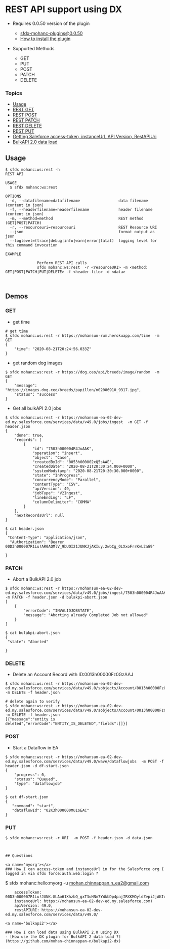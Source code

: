 # REST API support using DX

- Requires 0.0.50 version of the plugin
    - sfdx-mohanc-plugins@0.0.50
    - [How to install the plugin](https://mohan-chinnappan-n.github.io/dx/plugins.html#/1)

- Supported Methods
    - GET
    - PUT
    - POST
    - PATCH
    - DELETE 


### Topics
- [Usage](#usage)
- [REST GET](#get)
- [REST POST](#post)
- [REST PATCH](#patch)
- [REST DELETE](#delete)
- [REST PUT](#put)
- [Getting Saleforce access-token, instanceUrl, API Version, RestAPIUri](#myorg)
- [BulkAPI 2.0 data load](#bulkapi2) 

<a name="usage"></a>
## Usage
```
$ sfdx mohanc:ws:rest -h
REST API 

USAGE
  $ sfdx mohanc:ws:rest

OPTIONS
  -d, --datafilename=datafilename                 data filename (content in json)
  -f, --headerfilename=headerfilename             header filename (content in json)
  -m, --method=method                             REST method (GET|POST|PATCH)
  -r, --resourceuri=resourceuri                   REST Resource URI
  --json                                          format output as json
  --loglevel=(trace|debug|info|warn|error|fatal)  logging level for this command invocation

EXAMPLE

              Perform REST API calls
              sfdx mohanc:ws:rest  -r <resourceURI> -m <method: GET|POST|PATCH|PUT|DELETE> -f <header-file> -d <data>



```

## Demos
<a name="get"></a>
###  GET
- get time
```
# get time
$ sfdx mohanc:ws:rest -r https://mohansun-rum.herokuapp.com/time  -m GET 
{
    "time": "2020-08-21T20:24:56.033Z"
}
```
- get random dog images

```
$ sfdx mohanc:ws:rest -r https://dog.ceo/api/breeds/image/random  -m GET 
{
    "message": "https://images.dog.ceo/breeds/papillon/n02086910_9317.jpg",
    "status": "success"
}

```

- Get all bulkAPI 2.0 jobs
```
$ sfdx mohanc:ws:rest -r https://mohansun-ea-02-dev-ed.my.salesforce.com/services/data/v49.0/jobs/ingest  -m GET -f header.json 
{
    "done": true,
    "records": [
        {
            "id": "7503h000004R4JuAAK",
            "operation": "insert",
            "object": "Case",
            "createdById": "0053h000002xQ5sAAE",
            "createdDate": "2020-08-21T20:30:24.000+0000",
            "systemModstamp": "2020-08-21T20:30:30.000+0000",
            "state": "InProgress",
            "concurrencyMode": "Parallel",
            "contentType": "CSV",
            "apiVersion": 49,
            "jobType": "V2Ingest",
            "lineEnding": "LF",
            "columnDelimiter": "COMMA"
        }
    ],
    "nextRecordsUrl": null
}

$ cat header.json 
{
 "Content-Type": "application/json",
  "Authorization": "Bearer 00D3h000007R1Lu!AR0AQMlV_9bUOI21JUNKJjAKIuy.2wbCg_OLXxoFrrKvL2aG9"

}

```
<a name="patch"></a>
### PATCH

- Abort a BulkAPI 2.0 job

```
$ sfdx mohanc:ws:rest -r https://mohansun-ea-02-dev-ed.my.salesforce.com/services/data/v49.0/jobs/ingest/7503h000004R4JuAAK  -m PATCH -f header.json -d bulakpi-abort.json 
[
    {
        "errorCode": "INVALIDJOBSTATE",
        "message": "Aborting already Completed Job not allowed"
    }
]

$ cat bulakpi-abort.json 
{
 "state": "Aborted"

}

```

<a name="delete"></a>

### DELETE
- Delete an Account Record with ID:0013h00000Fz0GzAAJ
```
$ sfdx mohanc:ws:rest -r https://mohansun-ea-02-dev-ed.my.salesforce.com/services/data/v49.0/sobjects/Account/0013h00000Fz0GzAAJ  -m DELETE -f header.json

# delete again to verify
$ sfdx mohanc:ws:rest -r https://mohansun-ea-02-dev-ed.my.salesforce.com/services/data/v49.0/sobjects/Account/0013h00000Fz0GzAAJ  -m DELETE -f header.json
[{"message":"entity is deleted","errorCode":"ENTITY_IS_DELETED","fields":[]}]

```
<a name="post"></a>


### POST
- Start a Dataflow in EA
```
$ sfdx mohanc:ws:rest -r https://mohansun-ea-02-dev-ed.my.salesforce.com/services/data/v49.0/wave/dataflowjobs  -m POST -f header.json -d df-start.json
{
    "progress": 0,
    "status": "Queued",
    "type": "dataflowjob"
}

$ cat df-start.json 
{
   "command": "start",
   "dataflowId": "02K3h000000Mu1oEAC"
}

```
### PUT
```
$ sfdx mohanc:ws:rest -r URI  -m POST -f header.json -d data.json
 


## Questions

<a name='myorg'></a>
### How I can access-token and instanceUrl in for the Salesforce org I logged in via sfdx force:auth:web:login ?
```
$ sfdx mohanc:hello:myorg -u mohan.chinnappan.n_ea2@gmail.com

        accessToken: 00D3h000007R1Lu!JUNK.GLAo61XhzbQ_gxT3uHNm7YWkbDp4pajIRXKMOyldZepiJjAKIuy.2wbCg_OLXxoFrrKvL2aG9
        instanceUrl: https://mohansun-ea-02-dev-ed.my.salesforce.com)
        apiVersion: 49.0,
        restAPIURI: https://mohansun-ea-02-dev-ed.my.salesforce.com/services/data/v49.0/

```
<a name='bulkapi2'></a>

### How I can load data using BulkAPI 2.0 using DX
- [How use the DX plugin for BulkAPI 2 data load ?](https://github.com/mohan-chinnappan-n/bulkapi2-dx)

